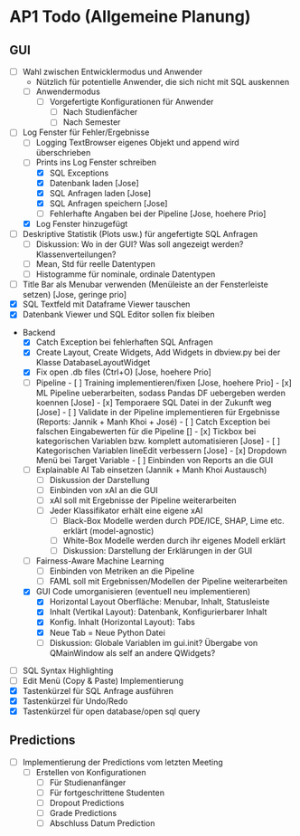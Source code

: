# AP1 Todo (Allgemeine Planung)

## GUI

- [ ] Wahl zwischen Entwicklermodus und Anwender
  - Nützlich für potentielle Anwender, die sich nicht mit SQL auskennen
  - [ ] Anwendermodus
    - [ ] Vorgefertigte Konfigurationen für Anwender
      - [ ] Nach Studienfächer
      - [ ] Nach Semester
- [ ] Log Fenster für Fehler/Ergebnisse
  - [ ] Logging TextBrowser eigenes Objekt und append wird überschrieben
  - [ ] Prints ins Log Fenster schreiben
    - [x] SQL Exceptions
    - [x] Datenbank laden [Jose]
    - [x] SQL Anfragen laden [Jose]
    - [x] SQL Anfragen speichern [Jose]
    - [ ] Fehlerhafte Angaben bei der Pipeline [Jose, hoehere Prio]
  - [x] Log Fenster hinzugefügt
- [ ] Deskriptive Statistik (Plots usw.) für angefertigte SQL Anfragen
  - [ ] Diskussion: Wo in der GUI? Was soll angezeigt werden? Klassenverteilungen?
  - [ ] Mean, Std für reelle Datentypen
  - [ ] Histogramme für nominale, ordinale Datentypen
- [ ] Title Bar als Menubar verwenden (Menüleiste an der Fensterleiste setzen) [Jose, geringe prio]
- [x] SQL Textfeld mit Dataframe Viewer tauschen
- [x] Datenbank Viewer und SQL Editor sollen fix bleiben
- Backend
  - [x] Catch Exception bei fehlerhaften SQL Anfragen
  - [x] Create Layout, Create Widgets, Add Widgets in dbview.py bei der Klasse DatabaseLayoutWidget
  - [x] Fix open .db files (Ctrl+O) [Jose, hoehere Prio]
  - [ ] Pipeline
        - [ ] Training implementieren/fixen [Jose, hoehere Prio]
        - [x] ML Pipeline ueberarbeiten, sodass Pandas DF uebergeben werden koennen [Jose]
          - [x] Temporaere SQL Datei in der Zukunft weg [Jose]
        - [ ] Validate in der Pipeline implementieren für Ergebnisse (Reports: Jannik + Manh Khoi + José)
        - [ ] Catch Exception bei falschen Eingabewerten für die Pipeline []
        - [x] Tickbox bei kategorischen Variablen bzw. komplett automatisieren [Jose]
        - [ ] Kategorischen Variablen lineEdit verbessern [Jose]
          - [x] Dropdown Menü bei Target Variable
        - [ ] Einbinden von Reports an die GUI
  - [ ] Explainable AI Tab einsetzen (Jannik + Manh Khoi Austausch)
    - [ ] Diskussion der Darstellung
    - [ ] Einbinden von xAI an die GUI
    - [ ] xAI soll mit Ergebnisse der Pipeline weiterarbeiten
    - [ ] Jeder Klassifikator erhält eine eigene xAI
      - [ ] Black-Box Modelle werden durch PDE/ICE, SHAP, Lime etc. erklärt (model-agnostic)
      - [ ] White-Box Modelle werden durch ihr eigenes Modell erklärt
      - [ ] Diskussion: Darstellung der Erklärungen in der GUI
  - [ ] Fairness-Aware Machine Learning
    - [ ] Einbinden von Metriken an die Pipeline
    - [ ] FAML soll mit Ergebnissen/Modellen der Pipeline weiterarbeiten
  - [x] GUI Code umorganisieren (eventuell neu implementieren)
    - [x] Horizontal Layout Oberfläche: Menubar, Inhalt, Statusleiste
    - [x] Inhalt (Vertikal Layout): Datenbank, Konfigurierbarer Inhalt
    - [x] Konfig. Inhalt (Horizontal Layout): Tabs
    - [x] Neue Tab = Neue Python Datei
    - [ ] Diskussion: Globale Variablen im gui.init? Übergabe von QMainWindow als self an andere QWidgets?
- [ ] SQL Syntax Highlighting
- [ ] Edit Menü (Copy & Paste) Implementierung
- [x] Tastenkürzel für SQL Anfrage ausführen
- [x] Tastenkürzel für Undo/Redo
- [x] Tastenkürzel für open database/open sql query

## Predictions

- [ ] Implementierung der Predictions vom letzten Meeting
  - [ ] Erstellen von Konfigurationen
    - [ ] Für Studienanfänger
    - [ ] Für fortgeschrittene Studenten
    - [ ] Dropout Predictions
    - [ ] Grade Predictions
    - [ ] Abschluss Datum Prediction
